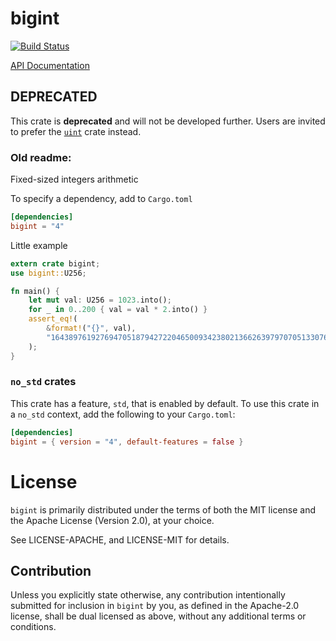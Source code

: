 # bigint

[![Build Status](https://travis-ci.org/paritytech/bigint.svg?branch=master)](https://travis-ci.org/paritytech/bigint)

[API Documentation](https://docs.rs/bigint/)

## DEPRECATED
This crate is **deprecated** and will not be developed further.  Users are invited to prefer the [`uint`](https://crates.io/crates/uint) crate instead.

### Old readme:
Fixed-sized integers arithmetic


To specify a dependency, add to `Cargo.toml`

```toml
[dependencies]
bigint = "4"
```

Little example

```rust
extern crate bigint;
use bigint::U256;

fn main() {
	let mut val: U256 = 1023.into();
	for _ in 0..200 { val = val * 2.into() }
	assert_eq!(
		&format!("{}", val),
		"1643897619276947051879427220465009342380213662639797070513307648"
	);
}
```

### `no_std` crates

This crate has a feature, `std`, that is enabled by default. To use this crate
in a `no_std` context, add the following to your `Cargo.toml`:

```toml
[dependencies]
bigint = { version = "4", default-features = false }
```

# License

`bigint` is primarily distributed under the terms of both the MIT
license and the Apache License (Version 2.0), at your choice.

See LICENSE-APACHE, and LICENSE-MIT for details.

## Contribution

Unless you explicitly state otherwise, any contribution intentionally submitted
for inclusion in `bigint` by you, as defined in the Apache-2.0 license, shall be
dual licensed as above, without any additional terms or conditions.
